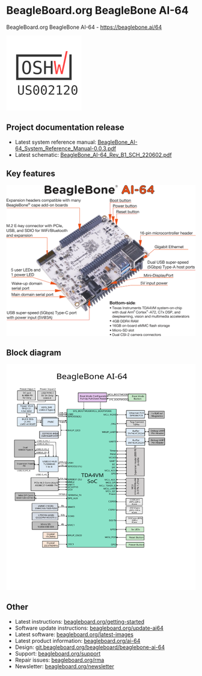 # BeagleBoard.org BeagleBone AI-64
 
BeagleBoard.org BeagleBone AI-64 - https://beaglebone.ai/64

[![OSHW mark](doc/OSHW_mark_US002120.png)](https://certification.oshwa.org/us002120.html)

## Project documentation release
* Latest system reference manual: [BeagleBone\_AI-64\_System\_Reference\_Manual-0.0.3.pdf](https://git.beagleboard.org/beagleboard/beaglebone-ai-64/uploads/a8f416f8f44033b2b8f91f0cbc7de8f0/BeagleBone_AI-64_System_Reference_Manual-0.0.3.pdf)
* Latest schematic: [BeagleBone\_AI-64\_Rev\_B1\_SCH\_220602.pdf](https://git.beagleboard.org/beagleboard/beaglebone-ai-64/-/raw/main/hw/BeagleBone_AI-64_Rev_B1_SCH_220602.pdf?inline=false)

## Key features
![Key features](doc/SRM/images/ch04/components.webp)

## Block diagram
![Block diagram](doc/SRM/images/ch05/board-block-diagram.svg)

## Other
* Latest instructions: [beagleboard.org/getting-started](https://beagleboard.org/getting-started)
* Software update instructions: [beagleboard.org/update-ai64](https://beagleboard.org/update-ai64)
* Latest software: [beagleboard.org/latest-images](https://beagleboard.org/latest-images)
* Latest product information: [beagleboard.org/ai-64](https://beagleboard.org/ai-64)
* Design: [git.beagleboard.org/beagleboard/beaglebone-ai-64](https://git.beagleboard.org/beagleboard/beaglebone-ai-64)
* Support: [beagleboard.org/support](https://beagleboard.org/support)
* Repair issues: [beagleboard.org/rma](https://beagleboard.org/rma)
* Newsletter: [beagleboard.org/newsletter](https://beagleboard.org/newsletter)

